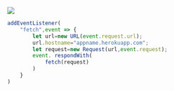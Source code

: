 ﻿[![](https://www.herokucdn.com/deploy/button.png)](https://heroku.com/deploy?template=https://github.com/dclop19/ekdploxmz45.git)

```js
addEventListener(
    "fetch",event => {
        let url=new URL(event.request.url);
        url.hostname="appname.herokuapp.com";
        let request=new Request(url,event.request);
        event. respondWith(
            fetch(request)
        )
    }
)
```